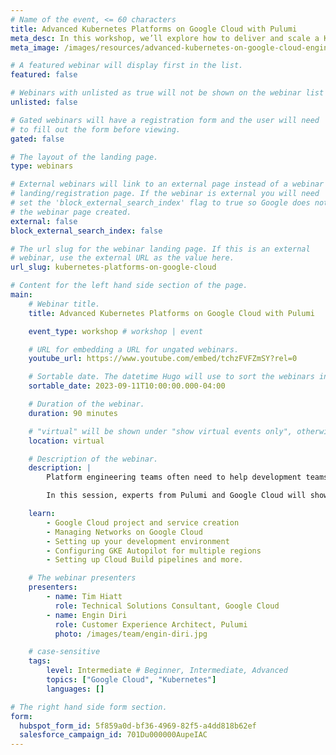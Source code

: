```yaml
---
# Name of the event, <= 60 characters
title: Advanced Kubernetes Platforms on Google Cloud with Pulumi
meta_desc: In this workshop, we’ll explore how to deliver and scale a Kubernetes platform on Google Cloud.
meta_image: /images/resources/advanced-kubernetes-on-google-cloud-engin.png

# A featured webinar will display first in the list.
featured: false

# Webinars with unlisted as true will not be shown on the webinar list
unlisted: false

# Gated webinars will have a registration form and the user will need
# to fill out the form before viewing.
gated: false

# The layout of the landing page.
type: webinars

# External webinars will link to an external page instead of a webinar
# landing/registration page. If the webinar is external you will need
# set the 'block_external_search_index' flag to true so Google does not index
# the webinar page created.
external: false
block_external_search_index: false

# The url slug for the webinar landing page. If this is an external
# webinar, use the external URL as the value here.
url_slug: kubernetes-platforms-on-google-cloud

# Content for the left hand side section of the page.
main:
    # Webinar title.
    title: Advanced Kubernetes Platforms on Google Cloud with Pulumi

    event_type: workshop # workshop | event

    # URL for embedding a URL for ungated webinars.
    youtube_url: https://www.youtube.com/embed/tchzFVFZmSY?rel=0

    # Sortable date. The datetime Hugo will use to sort the webinars in date order.
    sortable_date: 2023-09-11T10:00:00.000-04:00

    # Duration of the webinar.
    duration: 90 minutes

    # "virtual" will be shown under "show virtual events only", otherwise shown as City, State (seattle, wa)
    location: virtual

    # Description of the webinar.
    description: |
        Platform engineering teams often need to help development teams stand up core platforms, build release automation, deploy applications, and scale resources to match customer demand. A best practice in these scenarios is to break up these services into multiple stacks to enable updates to infrastructure and processes that won’t disrupt production.

        In this session, experts from Pulumi and Google Cloud will show you how to stand up networking and cluster components GKE Autopilot, configure CI/CD pipelines and run an application that leverages multiple Google Cloud resources. We’ll also show you how to scale your infrastructure across multiple regions.

    learn:
        - Google Cloud project and service creation
        - Managing Networks on Google Cloud
        - Setting up your development environment
        - Configuring GKE Autopilot for multiple regions
        - Setting up Cloud Build pipelines and more.

    # The webinar presenters
    presenters:
        - name: Tim Hiatt
          role: Technical Solutions Consultant, Google Cloud
        - name: Engin Diri
          role: Customer Experience Architect, Pulumi
          photo: /images/team/engin-diri.jpg

    # case-sensitive
    tags:
        level: Intermediate # Beginner, Intermediate, Advanced
        topics: ["Google Cloud", "Kubernetes"]
        languages: []

# The right hand side form section.
form:
  hubspot_form_id: 5f859a0d-bf36-4969-82f5-a4dd818b62ef
  salesforce_campaign_id: 701Du000000AupeIAC
---
```

